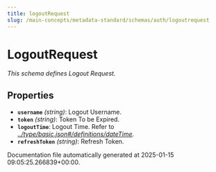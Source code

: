 ```yaml
---
title: logoutRequest
slug: /main-concepts/metadata-standard/schemas/auth/logoutrequest
---
```


# LogoutRequest

*This schema defines Logout Request.*

## Properties

- **`username`** *(string)*: Logout Username.
- **`token`** *(string)*: Token To be Expired.
- **`logoutTime`**: Logout Time. Refer to *[../type/basic.json#/definitions/dateTime](#/type/basic.json#/definitions/dateTime)*.
- **`refreshToken`** *(string)*: Refresh Token.


Documentation file automatically generated at 2025-01-15 09:05:25.266839+00:00.
